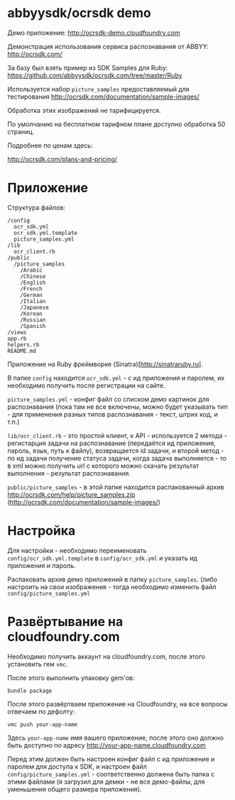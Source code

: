 abbyysdk/ocrsdk demo
====================

Демо приложение: http://ocrsdk-demo.cloudfoundry.com

Демонстрация использования сервиса распознавания от ABBYY:
http://ocrsdk.com/

За базу был взять пример из SDK Samples для Ruby:
https://github.com/abbyysdk/ocrsdk.com/tree/master/Ruby


Используется набор `picture_samples` предоставляемый для тестирования
http://ocrsdk.com/documentation/sample-images/

Обработка этих изображений не тарифицируется.

По умолчанию на бесплатном тарифном плане доступно обработка 50 страниц.

Подробнее по ценам здесь:

http://ocrsdk.com/plans-and-pricing/



Приложение
==========

Структура файлов:

    /config
      ocr_sdk.yml
      ocr_sdk.yml.template
      picture_samples.yml
    /lib
      ocr_client.rb
    /public
      /picture_samples
        /Arabic
        /Chinese
        /English
        /French
        /German
        /Italian
        /Japanese
        /Korean
        /Russian
        /Spanish        
    /views
    app.rb
    helpers.rb
    README.md

Приложение на Ruby фреймворке (Sinatra)[http://sinatraruby.ru].

В папке `config` находится `ocr_sdk.yml` - с ид приложения и паролем,
их необходимо получить после регистрации на сайте.

`picture_samples.yml` - конфиг файл со списком демо картинок для распознавания
(пока там не все включены, можно будет указывать тип - для применения разных типов
распознавания - текст, штрих код, и т.п.)

`lib/ocr_client.rb` - это простой клиент, к API - используется 2 метода - регистарция 
задачи на распознавание (передаётся ид приложения, пароль, язык, путь к файлу), 
возвращается id задачи, и второй метод - по ид задачи получение статуса задачи,
когда задача выполняется - то в xml можно получить url с которого можно 
скачать результат выполнения - результат распознавания.

`public/picture_samples` - в этой папке находится распакованный архив
http://ocrsdk.com/help/picture_samples.zip (http://ocrsdk.com/documentation/sample-images/)


Настройка
=========

Для настройки - необходимо переименовать `config/ocr_sdk.yml.template` в
`config/ocr_sdk.yml` и указать ид приложения и пароль.

Распаковать архив демо приложений в папку `picture_samples`. (либо настроить на
свои изображения - тогда необходимо изменить файл `config/picture_samples.yml`



Развёртывание на cloudfoundry.com
=================================

Необходимо получить аккаунт на cloudfoundry.com, после этого установить гем
`vmc`. 

После этого выполнить упаковку gem'ов: 

    bundle package

После этого развёртваем приложение на Cloudfoundry, на все вопросы отвечаем по дефолту:

    vmc push your-app-name

Здесь `your-app-name` имя вашего приложение, после этого оно должно быть доступно
по адресу http://your-app-name.cloudfoundry.com

Перед этим должен быть настроен конфиг файл с ид приложение и паролем для
доступа к SDK, и настроен файл `config/picture_samples.yml` - 
соответственно должена быть папка с этими файлами (я загрузил для демки - не все демо-файлы,
для уменьшения общего размера приложения).

